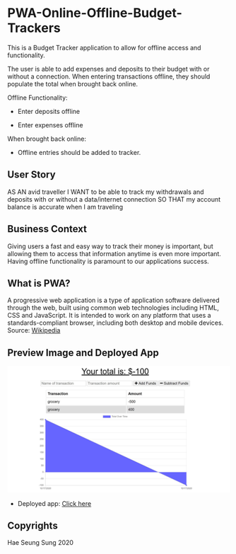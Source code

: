 # PWA-Online-Offline-Budget-Trackers

This is a Budget Tracker application to allow for offline access and functionality.

The user is able to add expenses and deposits to their budget with or without a connection. When entering transactions offline, they should populate the total when brought back online.

Offline Functionality:

  * Enter deposits offline

  * Enter expenses offline

When brought back online:

  * Offline entries should be added to tracker.

## User Story
AS AN avid traveller
I WANT to be able to track my withdrawals and deposits with or without a data/internet connection
SO THAT my account balance is accurate when I am traveling

## Business Context
Giving users a fast and easy way to track their money is important, but allowing them to access that information anytime is even more important. Having offline functionality is paramount to our applications success.

## What is PWA?
A progressive web application is a type of application software delivered through the web, built using common web technologies including HTML, CSS and JavaScript. It is intended to work on any platform that uses a standards-compliant browser, including both desktop and mobile devices. Source: [Wikipedia](https://en.wikipedia.org/wiki/Progressive_web_application)

## Preview Image and Deployed App
![Preview Image](./public/icons/preview.JPG)
* Deployed app: [Click here](https://quiet-falls-63309.herokuapp.com/)


## Copyrights
Hae Seung Sung 2020
